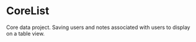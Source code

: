 # CoreList

Core data project. Saving users and notes associated with users to display on a table view.
